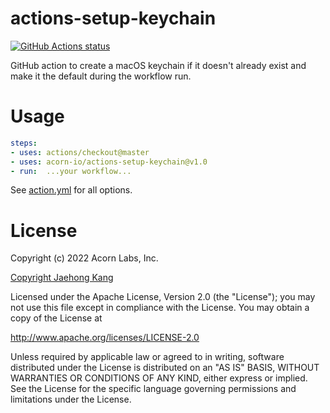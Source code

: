 # actions-setup-keychain

<p align="left">
  <a href="https://github.com/acorn-io/actions-setup-keychain"><img alt="GitHub Actions status" src="https://github.com/acorn-io/actions-setup-keychain/workflows/Main%20workflow/badge.svg"></a>
</p>

GitHub action to create a macOS keychain if it doesn't already exist and make it the default during the workflow run.

# Usage

```yaml
steps:
- uses: actions/checkout@master
- uses: acorn-io/actions-setup-keychain@v1.0
- run:  ...your workflow...
```

See [action.yml](action.yml) for all options.


# License

Copyright (c) 2022 Acorn Labs, Inc.

[Copyright Jaehong Kang](https://github.com/sinoru/actions-setup-keychain)

Licensed under the Apache License, Version 2.0 (the "License"); you may not use this file except in compliance with the License. You may obtain a copy of the License at

http://www.apache.org/licenses/LICENSE-2.0

Unless required by applicable law or agreed to in writing, software distributed under the License is distributed on an "AS IS" BASIS, WITHOUT WARRANTIES OR CONDITIONS OF ANY KIND, either express or implied. See the License for the specific language governing permissions and limitations under the License.
